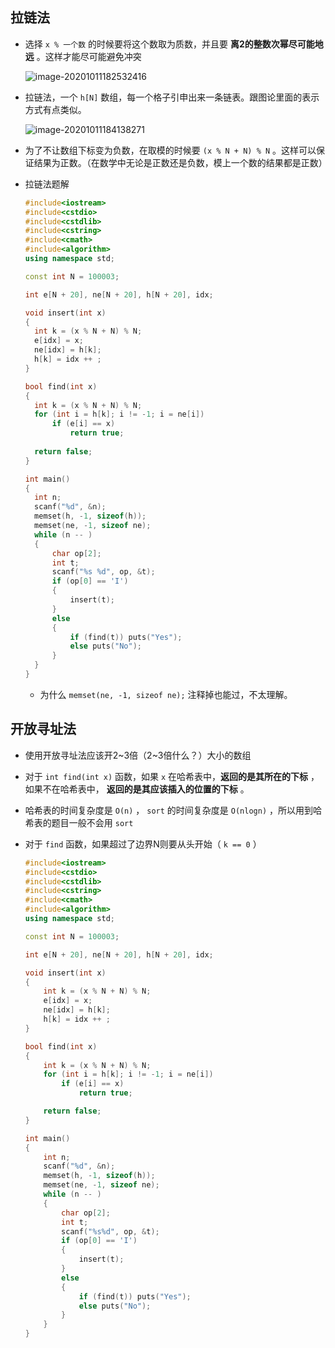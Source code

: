 ## 拉链法

+ 选择 `x % 一个数` 的时候要将这个数取为质数，并且要 **离2的整数次幂尽可能地远** 。这样才能尽可能避免冲突

  ![image-20201011182532416](https://cdn.jsdelivr.net/gh/smallzhong/picgo-pic-bed@master/image-20201011182532416.png)

+ 拉链法，一个 `h[N]` 数组，每一个格子引申出来一条链表。跟图论里面的表示方式有点类似。

  ![image-20201011184138271](https://cdn.jsdelivr.net/gh/smallzhong/picgo-pic-bed@master/image-20201011184138271.png)

+ 为了不让数组下标变为负数，在取模的时候要 `(x % N + N) % N` 。这样可以保证结果为正数。（在数学中无论是正数还是负数，模上一个数的结果都是正数）

+ 拉链法题解

  ```cpp
  #include<iostream>
  #include<cstdio>
  #include<cstdlib>
  #include<cstring>
  #include<cmath>
  #include<algorithm>
  using namespace std;
  
  const int N = 100003;
  
  int e[N + 20], ne[N + 20], h[N + 20], idx;
  
  void insert(int x)
  {
  	int k = (x % N + N) % N;
  	e[idx] = x;
  	ne[idx] = h[k];
  	h[k] = idx ++ ;
  }
  
  bool find(int x)
  {
  	int k = (x % N + N) % N;
  	for (int i = h[k]; i != -1; i = ne[i])
  		if (e[i] == x)
  			return true;
  	
  	return false;
  }
  
  int main()
  {
  	int n;
  	scanf("%d", &n);
  	memset(h, -1, sizeof(h));
  	memset(ne, -1, sizeof ne);
  	while (n -- )
  	{
  		char op[2];
  		int t;
  		scanf("%s %d", op, &t);
  		if (op[0] == 'I')
  		{
  			insert(t);
  		}
  		else
  		{
  			if (find(t)) puts("Yes");
  			else puts("No");
  		}
  	}
  }
  ```

  + 为什么 `memset(ne, -1, sizeof ne);` 注释掉也能过，不太理解。



## 开放寻址法

+ 使用开放寻址法应该开2~3倍（2~3倍什么？）大小的数组

+ 对于 `int find(int x)` 函数，如果 `x` 在哈希表中，**返回的是其所在的下标** ，如果不在哈希表中， **返回的是其应该插入的位置的下标** 。

+ 哈希表的时间复杂度是 `O(n)` ， `sort` 的时间复杂度是 `O(nlogn)` ，所以用到哈希表的题目一般不会用 `sort`

+ 对于 `find` 函数，如果超过了边界N则要从头开始（ `k == 0` ）

  ```cpp
  #include<iostream>
  #include<cstdio>
  #include<cstdlib>
  #include<cstring>
  #include<cmath>
  #include<algorithm>
  using namespace std;
  
  const int N = 100003;
  
  int e[N + 20], ne[N + 20], h[N + 20], idx;
  
  void insert(int x)
  {
      int k = (x % N + N) % N;
      e[idx] = x;
      ne[idx] = h[k];
      h[k] = idx ++ ;
  }
  
  bool find(int x)
  {
      int k = (x % N + N) % N;
      for (int i = h[k]; i != -1; i = ne[i])
          if (e[i] == x)
              return true;
  
      return false;
  }
  
  int main()
  {
      int n;
      scanf("%d", &n);
      memset(h, -1, sizeof(h));
      memset(ne, -1, sizeof ne);
      while (n -- )
      {
          char op[2];
          int t;
          scanf("%s%d", op, &t);
          if (op[0] == 'I')
          {
              insert(t);
          }
          else
          {
              if (find(t)) puts("Yes");
              else puts("No");
          }
      }
  }
  ```

  